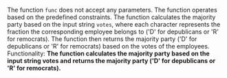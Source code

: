 The function `func` does not accept any parameters. The function operates based on the predefined constraints. The function calculates the majority party based on the input string `votes`, where each character represents the fraction the corresponding employee belongs to ('D' for depublicans or 'R' for remocrats). The function then returns the majority party ('D' for depublicans or 'R' for remocrats) based on the votes of the employees. 
Functionality: **The function calculates the majority party based on the input string votes and returns the majority party ('D' for depublicans or 'R' for remocrats).**